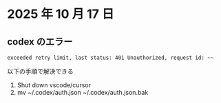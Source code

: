 # 2025 年 10 月 17 日

## codex のエラー

```
exceeded retry limit, last status: 401 Unauthorized, request id: ~~
```

以下の手順で解決できる

1. Shut down vscode/cursor
2. mv ~/.codex/auth.json ~/.codex/auth.json.bak
